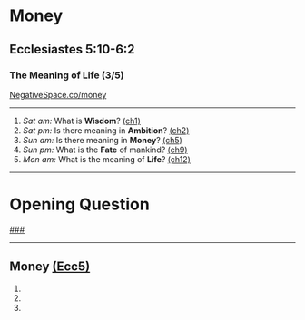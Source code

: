 <!-- .slide: <%= bg("negativespace-money.jpg") %> id="title" -->
# Money
## Ecclesiastes 5:10-6:2
### The Meaning of Life (3/5)

[NegativeSpace.co/money](https://www.pexels.com/photo/working-business-money-coins-34204/ "caption")

---
<!-- .slide: <%= bg("unsplash-p0W9Q9gei4g-silhouette.jpg") %> id="series" class="outline" -->
1. *Sat am:* What is **Wisdom**? [(ch1)](# "ref")
1. *Sat pm:* Is there meaning in **Ambition**? [(ch2)](# "ref")
1. *Sun am:* Is there meaning in **Money**? [(ch5)](# "ref")
1. *Sun pm:* What is the **Fate** of mankind? [(ch9)](# "ref")
1. *Mon am:* What is the meaning of **Life**? [(ch12)](# "ref")

---
<!-- .slide: data-background="white" -->
# Opening **Question**

[###](#/outline "secret")

---
<!-- .slide: <%= bg("negativespace-money.jpg") %> id="outline" class="outline" -->
## Money [(Ecc5)](# "ref")
1.
2.
3.

